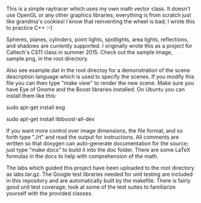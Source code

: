 This is a simple raytracer which uses my own math vector class. It doesn't
use OpenGL or any other graphics libraries; everything is from scratch just 
like grandma's cookies! I know that reinventing the wheel is bad; I wrote 
this to practice C++ :-)

Spheres, planes, cylinders, point lights, spotlights, area lights, reflections, 
and shadows are currently supported. I originally wrote this as a project for 
Caltech's CS11 class in summer 2015. Check out the sample image, sample.png, in 
the root directory. 

Also see example.dat in the root directoy for a demonstration of the scene 
description language which is used to specify the scenes. If you modify this 
file you can then type "make view" to render the new scene. Make sure you have 
Eye of Gnome and the Boost libraries installed. On Ubuntu you can install them 
like this: 

sudo apt-get install eog
  
sudo apt-get install libboost-all-dev
  
If you want more control over image dimensions, the file format, and so forth
type "./rt" and read the output for instructions. All comments are written so
that doxygen can auto-generate documentation for the source; just type "make
docs" to build it into the doc folder. There are some LaTeX formulas in the
docs to help with comprehension of the math.

The labs which guided this project have been uploaded to the root directory as 
labs.tar.gz. The Google test libraries needed for unit testing are included in 
this repository and are automatically built by the makefile. There is fairly
good unit test coverage; look at some of the test suites to familiarize
yourself with the provided classes.